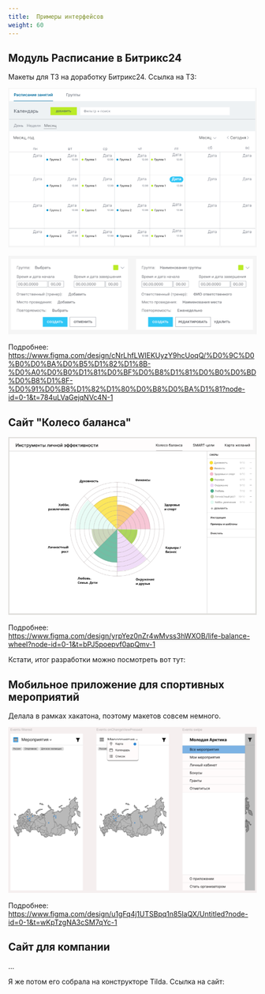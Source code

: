 ```yaml
---
title:  Примеры интерфейсов
weight: 60
---
```


## Модуль Расписание в Битрикс24

Макеты для ТЗ на доработку Битрикс24. Ссылка на ТЗ:

![alt text](image-2.png)

![alt text](image-3.png)

Подробнее: https://www.figma.com/design/cNrLhfLWIEKUyzY9hcUoqQ/%D0%9C%D0%B0%D0%BA%D0%B5%D1%82%D1%8B-%D0%A0%D0%B0%D1%81%D0%BF%D0%B8%D1%81%D0%B0%D0%BD%D0%B8%D1%8F-%D0%91%D0%B8%D1%82%D1%80%D0%B8%D0%BA%D1%81?node-id=0-1&t=784uLVaGejqNVc4N-1


## Сайт "Колесо баланса"

![alt text](image-4.png)

Подробнее: https://www.figma.com/design/yrpYez0nZr4wMvss3hWXOB/life-balance-wheel?node-id=0-1&t=bPJ5poepvf0apQmv-1

Кстати, итог разработки можно посмотреть вот тут: 

## Мобильное приложение для спортивных мероприятий

Делала в рамках хакатона, поэтому макетов совсем немного.

![alt text](image-1.png)

Подробнее: https://www.figma.com/design/u1gFq4j1UTSBpq1n85laQX/Untitled?node-id=0-1&t=wKpTzgNA3cSM7qYc-1

## Сайт для компании

...

Я же потом его собрала на конструкторе Tilda. Ссылка на сайт:
